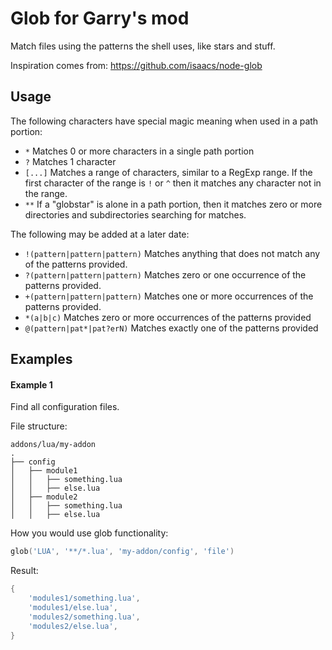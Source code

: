 # Glob for Garry's mod

Match files using the patterns the shell uses, like stars and stuff.

Inspiration comes from: https://github.com/isaacs/node-glob

## Usage

The following characters have special magic meaning when used in a
path portion:

* `*` Matches 0 or more characters in a single path portion
* `?` Matches 1 character
* `[...]` Matches a range of characters, similar to a RegExp range.
  If the first character of the range is `!` or `^` then it matches
  any character not in the range.
* `**` If a "globstar" is alone in a path portion, then it matches
  zero or more directories and subdirectories searching for matches.

The following may be added at a later date:

* `!(pattern|pattern|pattern)` Matches anything that does not match
  any of the patterns provided.
* `?(pattern|pattern|pattern)` Matches zero or one occurrence of the
  patterns provided.
* `+(pattern|pattern|pattern)` Matches one or more occurrences of the
  patterns provided.
* `*(a|b|c)` Matches zero or more occurrences of the patterns provided
* `@(pattern|pat*|pat?erN)` Matches exactly one of the patterns
  provided

## Examples

#### Example 1

Find all configuration files.

File structure:
```
addons/lua/my-addon
.
├── config
│   ├── module1
│   │   ├── something.lua
│   │   ├── else.lua
│   ├── module2
│   │   ├── something.lua
│   │   ├── else.lua
```

How you would use glob functionality:
```lua
glob('LUA', '**/*.lua', 'my-addon/config', 'file')
```

Result:
```lua
{
    'modules1/something.lua',
    'modules1/else.lua',
    'modules2/something.lua',
    'modules2/else.lua',
}
```
